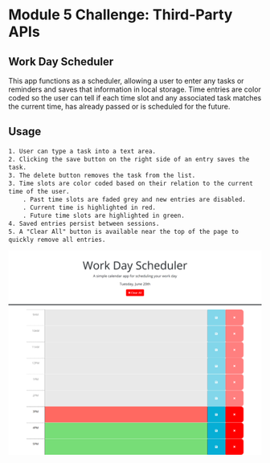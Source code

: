 # Module 5 Challenge: Third-Party APIs

## Work Day Scheduler

This app functions as a scheduler, allowing a user to enter any tasks or reminders and saves that information in local storage. Time entries are color coded so the user can tell if each time slot and any associated task matches the current time, has already passed or is scheduled for the future.

## Usage
``````````
1. User can type a task into a text area.
2. Clicking the save button on the right side of an entry saves the task.
3. The delete button removes the task from the list.
3. Time slots are color coded based on their relation to the current time of the user.
    . Past time slots are faded grey and new entries are disabled.
    . Current time is highlighted in red.
    . Future time slots are highlighted in green.
4. Saved entries persist between sessions. 
5. A "Clear All" button is available near the top of the page to quickly remove all entries.
``````````

![](https://github.com/Z-Alfadl/Module-5-Challenge/blob/main/Assets/images/Screenshot.png)
